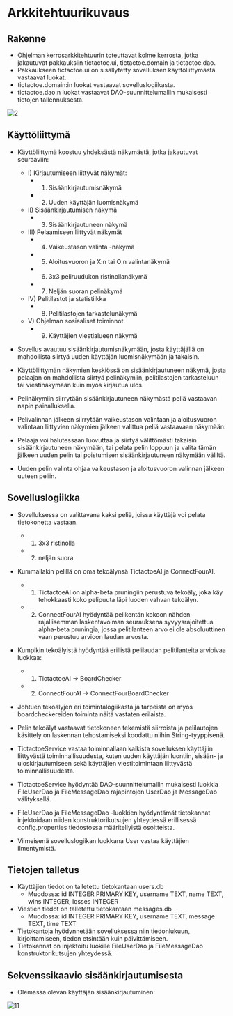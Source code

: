 # Arkkitehtuurikuvaus

## Rakenne

- Ohjelman kerrosarkkitehtuurin toteuttavat kolme kerrosta, jotka jakautuvat pakkauksiin tictactoe.ui, tictactoe.domain ja tictactoe.dao.
- Pakkaukseen tictactoe.ui on sisällytetty sovelluksen käyttöliittymästä vastaavat luokat.
- tictactoe.domain:in luokat vastaavat sovelluslogiikasta.
- tictactoe.dao:n luokat vastaavat DAO-suunnittelumallin mukaisesti tietojen tallennuksesta.

![2](https://user-images.githubusercontent.com/93884822/147408261-a6e04760-897a-4b8d-a079-f280bf09aa43.JPG)

## Käyttöliittymä

- Käyttöliittymä koostuu yhdeksästä näkymästä, jotka jakautuvat seuraaviin:
  - I) Kirjautumiseen liittyvät näkymät:
    - 1) Sisäänkirjautumisnäkymä
    - 2) Uuden käyttäjän luomisnäkymä
  - II) Sisäänkirjautumisen näkymä
    - 3) Sisäänkirjautuneen näkymä
  - III) Pelaamiseen liittyvät näkymät
    - 4) Vaikeustason valinta -näkymä
    - 5) Aloitusvuoron ja X:n tai O:n valintanäkymä
    - 6) 3x3 peliruudukon ristinollanäkymä
    - 7) Neljän suoran pelinäkymä
  - IV) Pelitilastot ja statistiikka
    - 8) Pelitilastojen tarkastelunäkymä
  - V) Ohjelman sosiaaliset toiminnot
    - 9) Käyttäjien viestialueen näkymä

- Sovellus avautuu sisäänkirjautumisnäkymään, josta käyttäjällä on mahdollista siirtyä uuden käyttäjän luomisnäkymään ja takaisin.
- Käyttöliittymän näkymien keskiössä on sisäänkirjautuneen näkymä, josta pelaajan on mahdollista siirtyä pelinäkymiin, pelitilastojen tarkasteluun tai viestinäkymään kuin myös kirjautua ulos.
- Pelinäkymiin siirrytään sisäänkirjautuneen näkymästä peliä vastaavan napin painalluksella.
- Pelivalinnan jälkeen siirrytään vaikeustason valintaan ja aloitusvuoron valintaan liittyvien näkymien jälkeen valittua peliä vastaavaan näkymään.
- Pelaaja voi halutessaan luovuttaa ja siirtyä välittömästi takaisin sisäänkirjautuneen näkymään, tai pelata pelin loppuun ja valita tämän jälkeen uuden pelin tai poistumisen sisäänkirjautuneen näkymään väliltä.
- Uuden pelin valinta ohjaa vaikeustason ja aloitusvuoron valinnan jälkeen uuteen peliin.
  
## Sovelluslogiikka

- Sovelluksessa on valittavana kaksi peliä, joissa käyttäjä voi pelata tietokonetta vastaan.
  - 1) 3x3 ristinolla
  - 2) neljän suora
- Kummallakin pelillä on oma tekoälynsä TictactoeAI ja ConnectFourAI.
  - 1) TictactoeAI on alpha-beta pruningiin perustuva tekoäly, joka käy tehokkaasti koko pelipuuta läpi luoden vahvan tekoälyn.
  - 2) ConnectFourAI hyödyntää pelikentän kokoon nähden rajallisemman laskentavoiman seurauksena syvyysrajoitettua alpha-beta pruningia, jossa pelitilanteen arvo ei ole absoluuttinen vaan perustuu arvioon laudan arvosta.
- Kumpikin tekoälyistä hyödyntää erillistä pelilaudan pelitilanteita arvioivaa luokkaa:
  - 1) TictactoeAI -> BoardChecker
  - 2) ConnectFourAI -> ConnectFourBoardChecker
- Johtuen tekoälyjen eri toimintalogiikasta ja tarpeista on myös boardcheckereiden toiminta näitä vastaten erilaista.
- Pelin tekoälyt vastaavat tietokoneen tekemistä siirroista ja pelilautojen käsittely on laskennan tehostamiseksi koodattu niihin String-tyyppisenä.


- TictactoeService vastaa toiminnallaan kaikista sovelluksen käyttäjiin liittyvästä toiminnallisuudesta, kuten uuden käyttäjän luontiin, sisään- ja uloskirjautumiseen sekä käyttäjien viestitoimintaan liittyvästä toiminnallisuudesta.
- TictactoeService hyödyntää DAO-suunnittelumallin mukaisesti luokkia FileUserDao ja FileMessageDao rajapintojen UserDao ja MessageDao välityksellä.
- FileUserDao ja FileMessageDao -luokkien hyödyntämät tietokannat injektoidaan niiden konstruktorikutsujen yhteydessä erillisessä config.properties tiedostossa määritellyistä osoitteista.

- Viimeisenä sovelluslogiikan luokkana User vastaa käyttäjien ilmentymistä.


## Tietojen talletus

- Käyttäjien tiedot on talletettu tietokantaan users.db
  - Muodossa: id INTEGER PRIMARY KEY, username TEXT, name TEXT, wins INTEGER, losses INTEGER
- Viestien tiedot on talletettu tietokantaan messages.db
  - Muodossa: id INTEGER PRIMARY KEY, username TEXT, message TEXT, time TEXT
- Tietokantoja hyödynnetään sovelluksessa niin tiedonlukuun, kirjoittamiseen, tiedon etsintään kuin päivittämiseen.
- Tietokannat on injektoitu luokille FileUserDao ja FileMessageDao konstruktorikutsujen yhteydessä.


## Sekvenssikaavio sisäänkirjautumisesta

- Olemassa olevan käyttäjän sisäänkirjautuminen:

![11](https://user-images.githubusercontent.com/93884822/147408548-773fc554-5db7-4e9c-8bbd-2eed1d563784.jpg)

